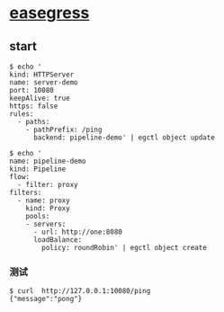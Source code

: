 # [easegress](https://megaease.com/zh/easegress/)

## start

```
$ echo '
kind: HTTPServer
name: server-demo
port: 10080
keepAlive: true
https: false
rules:
  - paths:
    - pathPrefix: /ping
      backend: pipeline-demo' | egctl object update
```

```
$ echo '
name: pipeline-demo
kind: Pipeline
flow:
  - filter: proxy
filters:
  - name: proxy
    kind: Proxy
    pools:
    - servers:
      - url: http://one:8080
      loadBalance:
        policy: roundRobin' | egctl object create
```

### 测试
```
$ curl  http://127.0.0.1:10080/ping
{"message":"pong"}
```